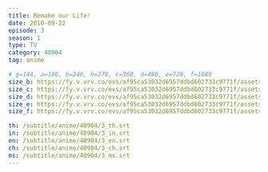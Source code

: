 ```yaml
---
title: Remake our Life!
date: 2010-09-22
episode: 3
season: 1
type: TV
category: 40904
tag: anime

# g=144, a=180, b=240, h=270, c=360, d=480, e=720, f=1080
size_b: https://fy.v.vrv.co/evs/af95ca53032d6957ddbd602733c9771f/assets/af95ca53032d6957ddbd602733c9771f_4102514.mp4
size_c: https://fy.v.vrv.co/evs/af95ca53032d6957ddbd602733c9771f/assets/af95ca53032d6957ddbd602733c9771f_4102513.mp4
size_d: https://fy.v.vrv.co/evs/af95ca53032d6957ddbd602733c9771f/assets/af95ca53032d6957ddbd602733c9771f_4102515.mp4
size_e: https://fy.v.vrv.co/evs/af95ca53032d6957ddbd602733c9771f/assets/af95ca53032d6957ddbd602733c9771f_4102516.mp4
size_f: https://fy.v.vrv.co/evs/af95ca53032d6957ddbd602733c9771f/assets/af95ca53032d6957ddbd602733c9771f_4102517.mp4

th: /subtitle/anime/40904/3_th.srt
in: /subtitle/anime/40904/3_in.srt
en: /subtitle/anime/40904/3_en.srt
ch: /subtitle/anime/40904/3_ch.srt
ms: /subtitle/anime/40904/3_ms.srt
---
```

